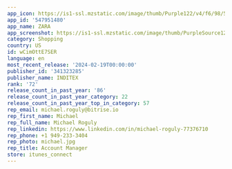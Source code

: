 ```yaml
---
app_icon: https://is1-ssl.mzstatic.com/image/thumb/Purple122/v4/f6/98/59/f69859fd-e46e-c001-5f9e-83169f95b16f/AppIcon-0-1x_U007emarketing-0-7-0-sRGB-0-85-220-0.png/1024x1024bb.png
app_id: '547951480'
app_name: ZARA
app_screenshot: https://is1-ssl.mzstatic.com/image/thumb/PurpleSource126/v4/46/c9/b7/46c9b7a7-e74f-15c9-f7af-11253ed278c5/a218d5a1-3d46-49c2-87b3-d3952b6e8917_woman-1242x2688.jpg/1242x2688bb.png
category: Shopping
country: US
id: wCimOttE7SER
language: en
most_recent_release: '2024-02-19T00:00:00'
publisher_id: '341323285'
publisher_name: INDITEX
rank: '72'
release_count_in_past_year: '86'
release_count_in_past_year_category: 22
release_count_in_past_year_top_in_category: 57
rep_email: michael.roguly@bitrise.io
rep_first_name: Michael
rep_full_name: Michael Roguly
rep_linkedin: https://www.linkedin.com/in/michael-roguly-77376710
rep_phone: +1 949-233-3404
rep_photo: michael.jpg
rep_title: Account Manager
store: itunes_connect
---
```

